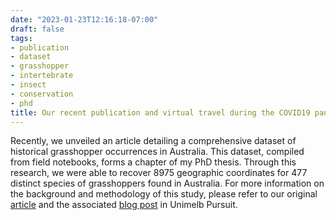 ```yaml
---
date: "2023-01-23T12:16:18-07:00"
draft: false
tags:
- publication
- dataset
- grasshopper
- intertebrate
- insect
- conservation
- phd
title: Our recent publication and virtual travel during the COVID19 pandemic
---
```


Recently, we unveiled an article detailing a comprehensive dataset of historical grasshopper occurrences in Australia. This dataset, compiled from field notebooks, forms a chapter of my PhD thesis. Through this research, we were able to recover 8975 geographic coordinates for 477 distinct species of grasshoppers found in Australia. For more information on the background and methodology of this study, please refer to our original [article](https://onlinelibrary.wiley.com/doi/10.1111/aen.12628) and the associated [blog post](https://pursuit.unimelb.edu.au/articles/lockdown-field-trip-reveals-whereabouts-of-australian-grasshoppers) in Unimelb Pursuit.
